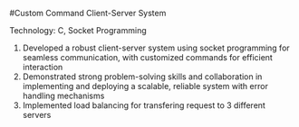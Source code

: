 #Custom Command Client-Server System



Technology: C, Socket Programming

1. Developed a robust client-server system using socket programming for seamless communication, with customized commands for efficient interaction
2. Demonstrated strong problem-solving skills and collaboration in implementing and deploying a scalable, reliable system with error handling mechanisms
3. Implemented load balancing for transfering request to 3 different servers
